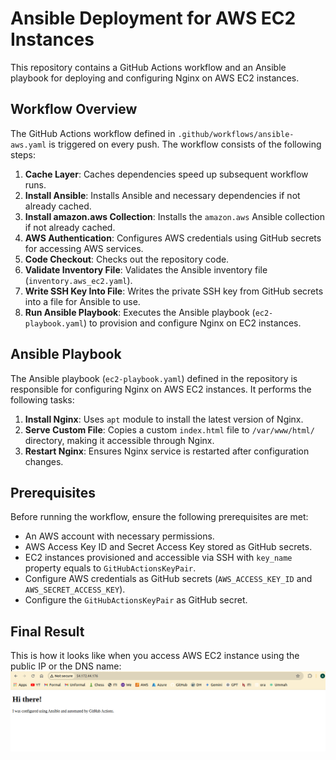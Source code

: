# Ansible Deployment for AWS EC2 Instances

This repository contains a GitHub Actions workflow and an Ansible playbook for deploying and configuring Nginx on AWS EC2 instances.

## Workflow Overview

The GitHub Actions workflow defined in `.github/workflows/ansible-aws.yaml` is triggered on every push. The workflow consists of the following steps:

1. **Cache Layer**: Caches dependencies speed up subsequent workflow runs.
2. **Install Ansible**: Installs Ansible and necessary dependencies if not already cached.
3. **Install amazon.aws Collection**: Installs the `amazon.aws` Ansible collection if not already cached.
4. **AWS Authentication**: Configures AWS credentials using GitHub secrets for accessing AWS services.
5. **Code Checkout**: Checks out the repository code.
6. **Validate Inventory File**: Validates the Ansible inventory file (`inventory.aws_ec2.yaml`).
7. **Write SSH Key Into File**: Writes the private SSH key from GitHub secrets into a file for Ansible to use.
8. **Run Ansible Playbook**: Executes the Ansible playbook (`ec2-playbook.yaml`) to provision and configure Nginx on EC2 instances.

## Ansible Playbook

The Ansible playbook (`ec2-playbook.yaml`) defined in the repository is responsible for configuring Nginx on AWS EC2 instances. It performs the following tasks:

1. **Install Nginx**: Uses `apt` module to install the latest version of Nginx.
2. **Serve Custom File**: Copies a custom `index.html` file to `/var/www/html/` directory, making it accessible through Nginx.
3. **Restart Nginx**: Ensures Nginx service is restarted after configuration changes.

## Prerequisites

Before running the workflow, ensure the following prerequisites are met:

- An AWS account with necessary permissions.
- AWS Access Key ID and Secret Access Key stored as GitHub secrets.
- EC2 instances provisioned and accessible via SSH with `key_name` property equals to `GitHubActionsKeyPair`.
- Configure AWS credentials as GitHub secrets (`AWS_ACCESS_KEY_ID` and `AWS_SECRET_ACCESS_KEY`).
- Configure the `GitHubActionsKeyPair` as GitHub secret.

## Final Result

This is how it looks like when you access AWS EC2 instance using the public IP or the DNS name:
![Nginx Custom Page](https://raw.githubusercontent.com/amr-elzahar/github-actions-ansible-aws/main/images/final_result.png)
